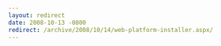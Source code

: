 ```yaml
---
layout: redirect
date: 2008-10-13 -0800
redirect: /archive/2008/10/14/web-platform-installer.aspx/
---
```

